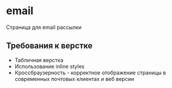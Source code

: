 # email
Страница для email рассылки
<h2>Требования к верстке</h2>
<ul>
  <li>Табличная верстка</li>
  <li>Использование inline styles</li>
  <li>Кроссбраузерность - корректное отображение страницы в современных почтовых клиентах и веб версии</li>
</ul>

